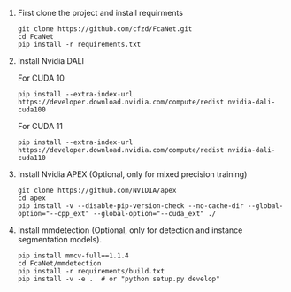 1. First clone the project and install requirments
    ```
    git clone https://github.com/cfzd/FcaNet.git
    cd FcaNet
    pip install -r requirements.txt
    ```
    
2. Install Nvidia DALI

    For CUDA 10 
    ```
    pip install --extra-index-url https://developer.download.nvidia.com/compute/redist nvidia-dali-cuda100
    ```

    For CUDA 11
    ```
    pip install --extra-index-url https://developer.download.nvidia.com/compute/redist nvidia-dali-cuda110
    ```

3. Install Nvidia APEX (Optional, only for mixed precision training)
    ```
    git clone https://github.com/NVIDIA/apex
    cd apex
    pip install -v --disable-pip-version-check --no-cache-dir --global-option="--cpp_ext" --global-option="--cuda_ext" ./
    ```

4. Install mmdetection (Optional, only for detection and instance segmentation models).

    ``` 
    pip install mmcv-full==1.1.4
    cd FcaNet/mmdetection
    pip install -r requirements/build.txt
    pip install -v -e .  # or "python setup.py develop"
    ```

    

